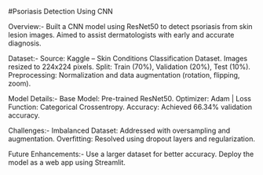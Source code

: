 #Psoriasis Detection Using CNN

Overview:-
Built a CNN model using ResNet50 to detect psoriasis from skin lesion images.
Aimed to assist dermatologists with early and accurate diagnosis.

Dataset:-
Source: Kaggle – Skin Conditions Classification Dataset.
Images resized to 224x224 pixels.
Split: Train (70%), Validation (20%), Test (10%).
Preprocessing: Normalization and data augmentation (rotation, flipping, zoom).

Model Details:-
Base Model: Pre-trained ResNet50.
Optimizer: Adam | Loss Function: Categorical Crossentropy.
Accuracy: Achieved 66.34% validation accuracy.

Challenges:-
Imbalanced Dataset: Addressed with oversampling and augmentation.
Overfitting: Resolved using dropout layers and regularization.

Future Enhancements:-
Use a larger dataset for better accuracy.
Deploy the model as a web app using Streamlit.
